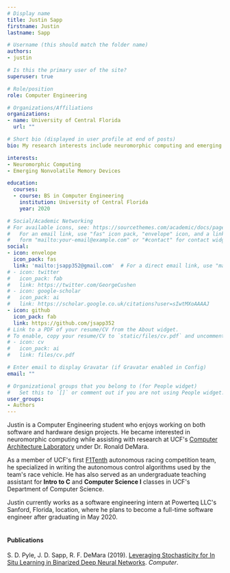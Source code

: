 ```yaml
---
# Display name
title: Justin Sapp
firstname: Justin
lastname: Sapp

# Username (this should match the folder name)
authors: 
- justin

# Is this the primary user of the site?
superuser: true

# Role/position
role: Computer Engineering

# Organizations/Affiliations
organizations:
- name: University of Central Florida
  url: ""

# Short bio (displayed in user profile at end of posts)
bio: My research interests include neuromorphic computing and emerging nonvolatile memory devices.

interests:
- Neuromorphic Computing
- Emerging Nonvolatile Memory Devices

education:
  courses:
  - course: BS in Computer Engineering
    institution: University of Central Florida
    year: 2020

# Social/Academic Networking
# For available icons, see: https://sourcethemes.com/academic/docs/page-builder/#icons
#   For an email link, use "fas" icon pack, "envelope" icon, and a link in the
#   form "mailto:your-email@example.com" or "#contact" for contact widget.
social:
- icon: envelope
  icon_pack: fas
  link: 'mailto:jsapp352@gmail.com'  # For a direct email link, use "mailto:test@example.org".
# - icon: twitter
#   icon_pack: fab
#   link: https://twitter.com/GeorgeCushen
# - icon: google-scholar
#   icon_pack: ai
#   link: https://scholar.google.co.uk/citations?user=sIwtMXoAAAAJ
- icon: github
  icon_pack: fab
  link: https://github.com/jsapp352
# Link to a PDF of your resume/CV from the About widget.
# To enable, copy your resume/CV to `static/files/cv.pdf` and uncomment the lines below.
# - icon: cv
#   icon_pack: ai
#   link: files/cv.pdf

# Enter email to display Gravatar (if Gravatar enabled in Config)
email: ""

# Organizational groups that you belong to (for People widget)
#   Set this to `[]` or comment out if you are not using People widget.
user_groups:
- Authors
---
```


Justin is a Computer Engineering student who enjoys working on both software and hardware design projects. He became interested in neuromorphic computing while assisting with research at UCF's [Computer Architecture Laboratory](https://cal.ucf.edu) under Dr. Ronald DeMara.

As a member of UCF's first [F1Tenth](https://f1tenth.org) autonomous racing competition team, he specialized in writing the autonomous control algorithms used by the team's race vehicle. He has also served as an undergraduate teaching assistant for **Intro to C** and **Computer Science I** classes in UCF's Department of Computer Science.

Justin currently works as a software engineering intern at Powerteq LLC's Sanford, Florida, location, where he plans to become a full-time software engineer after graduating in May 2020.<br /><br />

#### **Publications**
S. D. Pyle, J. D. Sapp, R. F. DeMara (2019). [Leveraging Stochasticity for In Situ Learning in Binarized Deep Neural Networks](https://ieeexplore.ieee.org/document/8713831). _Computer_.
